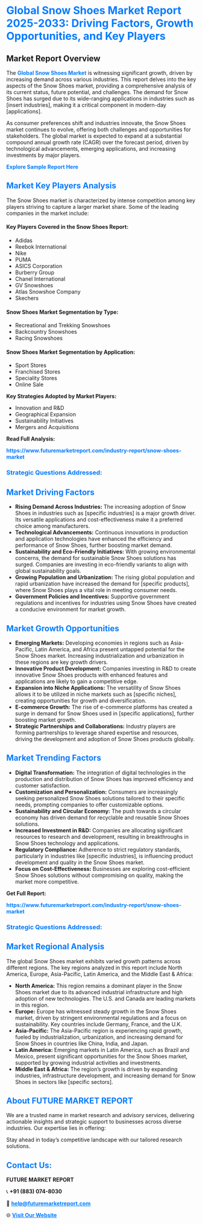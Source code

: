 <h1 style="color: #007BFF;">Global Snow Shoes Market Report 2025-2033: Driving Factors, Growth Opportunities, and Key Players</h1>

<section id="overview">
<h2>Market Report Overview</h2>
<p>The <a href="https://www.futuremarketreport.com/industry-report/snow-shoes-market" style="color: #007BFF; text-decoration: none;"><strong>Global Snow Shoes Market</strong></a> is witnessing significant growth, driven by increasing demand across various industries. This report delves into the key aspects of the Snow Shoes market, providing a comprehensive analysis of its current status, future potential, and challenges. The demand for Snow Shoes has surged due to its wide-ranging applications in industries such as [insert industries], making it a critical component in modern-day [applications].</p>
<p>As consumer preferences shift and industries innovate, the Snow Shoes market continues to evolve, offering both challenges and opportunities for stakeholders. The global market is expected to expand at a substantial compound annual growth rate (CAGR) over the forecast period, driven by technological advancements, emerging applications, and increasing investments by major players.</p>
</section>

<section id="overview">
<p><a href="https://www.futuremarketreport.com/request-sample/reportId=58284" style="color: #007BFF; text-decoration: none;"><strong>Explore Sample Report Here</strong></a></p>
</section>

<section id="key-players">
<h2 style="color: #007BFF;">Market Key Players Analysis</h2>
<p>The Snow Shoes market is characterized by intense competition among key players striving to capture a larger market share. Some of the leading companies in the market include:</p>
<h4>Key Players Covered in the Snow Shoes Report:</h4>
<ul><li>Adidas</li><li>Reebok International</li><li>Nike</li><li>PUMA</li><li>ASICS Corporation</li><li>Burberry Group</li><li>Chanel International</li><li>GV Snowshoes</li><li>Atlas Snowshoe Company</li><li>Skechers</li></ul>
<h4>Snow Shoes Market Segmentation by Type:</h4>
<ul><li>Recreational and Trekking Snowshoes</li><li>Backcountry Snowshoes</li><li>Racing Snowshoes</li></ul>

<h4>Snow Shoes Market Segmentation by Application:</h4>
<ul><li>Sport Stores</li><li>Franchised Stores</li><li>Speciality Stores</li><li>Online Sale</li></ul>
<p><strong>Key Strategies Adopted by Market Players:</strong></p>
<ul>
<li>Innovation and R&D</li>
<li>Geographical Expansion</li>
<li>Sustainability Initiatives</li>
<li>Mergers and Acquisitions</li>
</ul>
</section>

<section>
<p><strong>Read Full Analysis: </strong></p><a href="https://www.futuremarketreport.com/industry-report/snow-shoes-market" style="color: #007BFF; text-decoration: none;"><strong>https://www.futuremarketreport.com/industry-report/snow-shoes-market</strong></a>
<h3 style="color: #007BFF;">Strategic Questions Addressed:</h3>
</section>

<section id="driving-factors">
<h2 style="color: #007BFF;">Market Driving Factors</h2>
<ul>
<li><strong>Rising Demand Across Industries:</strong> The increasing adoption of Snow Shoes in industries such as [specific industries] is a major growth driver. Its versatile applications and cost-effectiveness make it a preferred choice among manufacturers.</li>
<li><strong>Technological Advancements:</strong> Continuous innovations in production and application technologies have enhanced the efficiency and performance of Snow Shoes, further boosting market demand.</li>
<li><strong>Sustainability and Eco-Friendly Initiatives:</strong> With growing environmental concerns, the demand for sustainable Snow Shoes solutions has surged. Companies are investing in eco-friendly variants to align with global sustainability goals.</li>
<li><strong>Growing Population and Urbanization:</strong> The rising global population and rapid urbanization have increased the demand for [specific products], where Snow Shoes plays a vital role in meeting consumer needs.</li>
<li><strong>Government Policies and Incentives:</strong> Supportive government regulations and incentives for industries using Snow Shoes have created a conducive environment for market growth.</li>
</ul>
</section>

<section id="growth-opportunities">
<h2 style="color: #007BFF;">Market Growth Opportunities</h2>
<ul>
<li><strong>Emerging Markets:</strong> Developing economies in regions such as Asia-Pacific, Latin America, and Africa present untapped potential for the Snow Shoes market. Increasing industrialization and urbanization in these regions are key growth drivers.</li>
<li><strong>Innovative Product Development:</strong> Companies investing in R&D to create innovative Snow Shoes products with enhanced features and applications are likely to gain a competitive edge.</li>
<li><strong>Expansion into Niche Applications:</strong> The versatility of Snow Shoes allows it to be utilized in niche markets such as [specific niches], creating opportunities for growth and diversification.</li>
<li><strong>E-commerce Growth:</strong> The rise of e-commerce platforms has created a surge in demand for Snow Shoes used in [specific applications], further boosting market growth.</li>
<li><strong>Strategic Partnerships and Collaborations:</strong> Industry players are forming partnerships to leverage shared expertise and resources, driving the development and adoption of Snow Shoes products globally.</li>
</ul>
</section>

<section id="trending-factors">
<h2 style="color: #007BFF;">Market Trending Factors</h2>
<ul>
<li><strong>Digital Transformation:</strong> The integration of digital technologies in the production and distribution of Snow Shoes has improved efficiency and customer satisfaction.</li>
<li><strong>Customization and Personalization:</strong> Consumers are increasingly seeking personalized Snow Shoes solutions tailored to their specific needs, prompting companies to offer customizable options.</li>
<li><strong>Sustainability and Circular Economy:</strong> The push towards a circular economy has driven demand for recyclable and reusable Snow Shoes solutions.</li>
<li><strong>Increased Investment in R&D:</strong> Companies are allocating significant resources to research and development, resulting in breakthroughs in Snow Shoes technology and applications.</li>
<li><strong>Regulatory Compliance:</strong> Adherence to strict regulatory standards, particularly in industries like [specific industries], is influencing product development and quality in the Snow Shoes market.</li>
<li><strong>Focus on Cost-Effectiveness:</strong> Businesses are exploring cost-efficient Snow Shoes solutions without compromising on quality, making the market more competitive.</li>
</ul>
</section>

<section>
<p><strong>Get Full Report: </strong></p><a href="https://www.futuremarketreport.com/industry-report/snow-shoes-market" style="color: #007BFF; text-decoration: none;"><strong>https://www.futuremarketreport.com/industry-report/snow-shoes-market</strong></a>
<h3 style="color: #007BFF;">Strategic Questions Addressed:</h3>
</section>


<section id="regional-analysis">
<h2 style="color: #007BFF;">Market Regional Analysis</h2>
<p>The global Snow Shoes market exhibits varied growth patterns across different regions. The key regions analyzed in this report include North America, Europe, Asia-Pacific, Latin America, and the Middle East & Africa:</p>
<ul>
<li><strong>North America:</strong> This region remains a dominant player in the Snow Shoes market due to its advanced industrial infrastructure and high adoption of new technologies. The U.S. and Canada are leading markets in this region.</li>
<li><strong>Europe:</strong> Europe has witnessed steady growth in the Snow Shoes market, driven by stringent environmental regulations and a focus on sustainability. Key countries include Germany, France, and the U.K.</li>
<li><strong>Asia-Pacific:</strong> The Asia-Pacific region is experiencing rapid growth, fueled by industrialization, urbanization, and increasing demand for Snow Shoes in countries like China, India, and Japan.</li>
<li><strong>Latin America:</strong> Emerging markets in Latin America, such as Brazil and Mexico, present significant opportunities for the Snow Shoes market, supported by growing industrial activities and investments.</li>
<li><strong>Middle East & Africa:</strong> The region’s growth is driven by expanding industries, infrastructure development, and increasing demand for Snow Shoes in sectors like [specific sectors].</li>
</ul>
</section>

<footer>
<h2 style="color: #007BFF;">About FUTURE MARKET REPORT</h2>
<p>We are a trusted name in market research and advisory services, delivering actionable insights and strategic support to businesses across diverse industries. Our expertise lies in offering:</p>

<p>Stay ahead in today’s competitive landscape with our tailored research solutions.</p>

<h2 style="color: #007BFF;">Contact Us:</h2>
<p><strong>FUTURE MARKET REPORT</strong></p>
<p>📞 <strong>+91 (883) 074-8030</strong></p>
<p>📧 <strong><a href="mailto:help@futuremarketreport.com" style="color: #007BFF;">help@futuremarketreport.com</a></strong></p>
<p>🌐 <strong><a href="https://www.futuremarketreport.com/" style="color: #007BFF;">Visit Our Website</a></strong></p>
</footer>